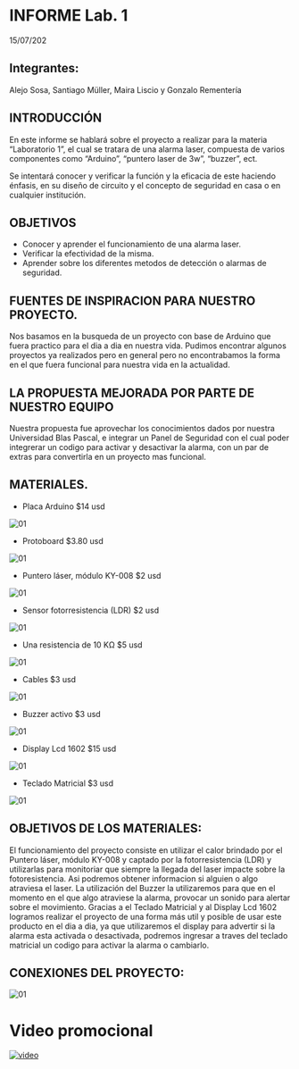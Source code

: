# INFORME Lab. 1	
15/07/202

## Integrantes: 
Alejo Sosa, Santiago Müller, Maira Liscio y Gonzalo Rementería 

## INTRODUCCIÓN

En este informe se hablará sobre el proyecto a realizar para la materia “Laboratorio 1”, el cual se tratara de una alarma laser, compuesta de varios componentes como “Arduino”, “puntero laser de 3w”, “buzzer”, ect.

Se intentará conocer y verificar la función y la eficacia de este haciendo énfasis, en  su  diseño  de  circuito  y  el concepto de seguridad en casa o en cualquier institución.


## OBJETIVOS	
* Conocer y aprender el funcionamiento de una alarma laser.
* Verificar la efectividad de la misma.
* Aprender sobre los diferentes metodos de detección o alarmas de seguridad.	 	

## FUENTES DE INSPIRACION PARA NUESTRO PROYECTO.
Nos basamos en la busqueda de un proyecto con base de Arduino que fuera practico para el dia a dia en nuestra vida. 
Pudimos encontrar algunos proyectos ya realizados pero en general pero no encontrabamos la forma en el que fuera funcional para nuestra vida en la actualidad.

## LA PROPUESTA MEJORADA POR PARTE DE NUESTRO EQUIPO	
Nuestra propuesta fue aprovechar los conocimientos dados por nuestra Universidad Blas Pascal, e integrar un Panel de Seguridad con el cual poder integrerar un codigo para activar y desactivar la alarma, con un par de extras para convertirla en un proyecto mas funcional.

## MATERIALES.

* Placa Arduino  $14 usd

![01](Imagenes/Imagen1.png)
* Protoboard $3.80 usd

![01](Imagenes/Imagen2.png)
* Puntero láser, módulo KY-008 $2 usd
 
 ![01](Imagenes/Imagen3.png)
* Sensor fotorresistencia (LDR) $2 usd
 
 ![01](Imagenes/Imagen4.png)
* Una resistencia de 10 KΩ   $5 usd

![01](Imagenes/Imagen5.png)
* Cables  $3 usd

![01](Imagenes/Imagen6.png) 
* Buzzer activo $3 usd 

![01](Imagenes/Imagen7.png) 
* Display Lcd 1602 $15 usd

![01](Imagenes/Imagen8.png) 
* Teclado Matricial $3 usd

![01](Imagenes/Imagen9.png) 
## OBJETIVOS DE LOS MATERIALES:

El funcionamiento del proyecto consiste en utilizar el calor brindado por el Puntero láser, módulo KY-008 y captado por la  fotorresistencia (LDR) y utilizarlas para monitoriar que siempre la llegada del laser impacte sobre la fotoresistencia. Asi podremos obtener informacion si alguien o algo atraviesa el laser.
La utilización del Buzzer la utilizaremos para que en el momento en el que algo atraviese la alarma, provocar un sonido para alertar sobre el movimiento.
Gracias a el Teclado Matricial y al Display Lcd 1602 logramos realizar el proyecto de una forma más util y posible de usar este producto en el dia a dia, ya que utilizaremos el display para advertir si la alarma esta activada o desactivada, podremos ingresar a traves del teclado matricial un codigo para activar la alarma o cambiarlo.

## CONEXIONES DEL PROYECTO: 	

![01](Imagenes/Imagen10.png)


# Video promocional

[![video](Imagenes/Imagen12.png)](https://youtu.be/zBO5wv_iBjw)
